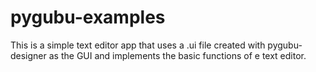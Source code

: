# pygubu-examples

This is a simple text editor app that uses a .ui file created with pygubu-designer
as the GUI and implements the basic functions of e text editor. 
